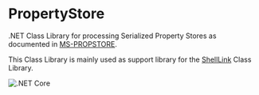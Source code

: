 # PropertyStore
.NET Class Library for processing Serialized Property Stores as documented in [MS-PROPSTORE](https://msdn.microsoft.com/en-us/library/dd871346.aspx).

This Class Library is mainly used as support library for the [ShellLink](https://github.com/securifybv/ShellLink) Class Library.

![.NET Core](https://github.com/securifybv/PropertyStore/workflows/.NET%20Core/badge.svg)
